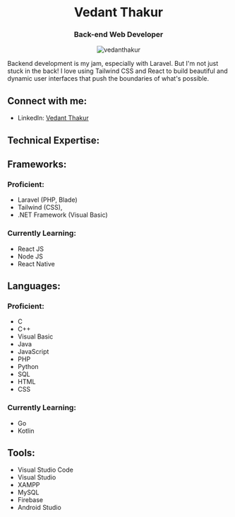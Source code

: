 <div align="center">
<h1>Vedant Thakur</h1>
<h3>Back-end Web Developer</h3>
</div>
<p align="center"> <img src="https://komarev.com/ghpvc/?username=vedanthakur&label=Profile%20views&color=0e75b6&style=flat" alt="vedanthakur" /> </p>

Backend development is my jam, especially with Laravel. But I'm not just stuck in the back! I love using Tailwind CSS and React to build beautiful and dynamic user interfaces that push the boundaries of what's possible.

## Connect with me:

- LinkedIn: [Vedant Thakur](https://linkedin.com/in/vedanthakur)

## Technical Expertise:

## Frameworks:

### Proficient: 
- Laravel (PHP, Blade)
- Tailwind (CSS),
- .NET Framework (Visual Basic)

### Currently Learning: 
- React JS
- Node JS
- React Native

## Languages:

### Proficient: 
- C
- C++
- Visual Basic
- Java
- JavaScript
- PHP
- Python
- SQL
- HTML
- CSS

### Currently Learning: 
- Go
- Kotlin


## Tools:
- Visual Studio Code
- Visual Studio
- XAMPP
- MySQL
- Firebase
- Android Studio